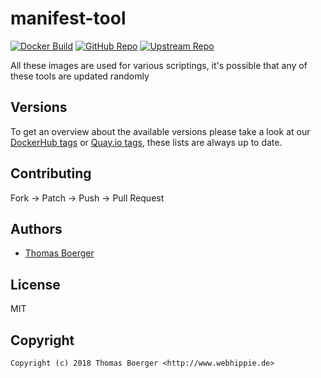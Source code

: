 # manifest-tool

[![Docker Build](https://github.com/toolhippie/manifest-tool/workflows/docker/badge.svg)](https://github.com/toolhippie/manifest-tool/actions?query=workflow%3Adocker) [![GitHub Repo](https://img.shields.io/badge/github-repo-yellowgreen)](https://github.com/toolhippie/manifest-tool) [![Upstream Repo](https://img.shields.io/badge/upstream-repo-yellow)](https://github.com/estesp/manifest-tool)

All these images are used for various scriptings, it's possible that any of
these tools are updated randomly

## Versions

To get an overview about the available versions please take a look at our
[DockerHub tags][dockerhub] or [Quay.io tags][quayio], these lists are always up
to date.

## Contributing

Fork -> Patch -> Push -> Pull Request

## Authors

*  [Thomas Boerger](https://github.com/tboerger)

## License

MIT

## Copyright

```console
Copyright (c) 2018 Thomas Boerger <http://www.webhippie.de>
```

[dockerhub]: https://hub.docker.com/r/toolhippie/manifest-tool/tags/
[quayio]: https://quay.io/repository/toolhippie/manifest-tool?tab=tags
